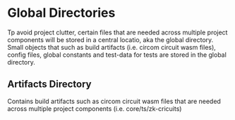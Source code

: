 # Global Directories

Tp avoid project clutter, certain files that are needed across multiple project components will be stored in a central locatio, aka the global directory.
Small objects that such as build artifacts (i.e. circom circuit wasm files), config files, global constants and test-data for tests are stored in the global directory.

## Artifacts Directory

Contains build artifacts such as circom circuit wasm files that are needed across multiple project components (i.e. core/ts/zk-cricuits)

